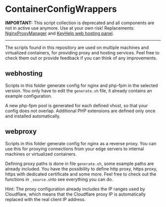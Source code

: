 # ContainerConfigWrappers

**IMPORTANT:** This script collection is deprecated and all components are not in active use anymore. Use at your own risk! Replacements: [NginxProxyManager](https://github.com/NginxProxyManager/nginx-proxy-manager) and [KeyHelp web hosting panel](https://www.keyhelp.de/).

---

The scripts found in this repository are used on multiple machines and virtualized containers, for providing proxy and hosting services. Feel free to check them out or provide feedback if you can think of any improvements.

## webhosting
Scripts in this folder generate config for nginx and php-fpm in the selected version. You only have to edit the `generate.sh` file, it already contains an example configuration.

A new php-fpm pool is generated for each defined vhost, so that your config does not overlap. Additional PHP extensions are defined only once and installed automatically.

## webproxy
Scripts in this folder generate config for nginx as a reverse proxy. You can use this for proxying connections from your edge servers to internal machines or virtualized containers.

Defining proxy paths is done in file `generate.sh`, some example paths are already included. You have the possibility to define http proxy, https proxy, https with dedicated certificate and some more. Feel free to check out the functions in `_source.sh`to see everything you can do.

Hint: The proxy configuration already includes the IP ranges used by Cloudflare, which means that the Cloudflare proxy IP is automatically replaced with the real client IP address.
